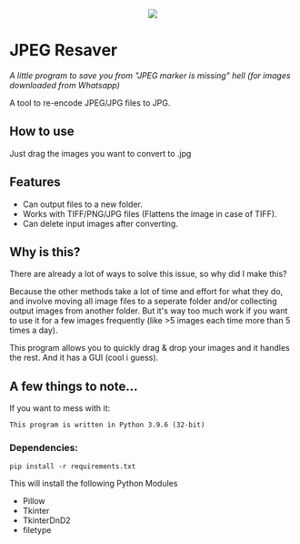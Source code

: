 <p align="center">
  <img src="https://user-images.githubusercontent.com/59286418/127771463-83c7e022-107d-402f-9a1b-d75d20b57995.png" />
</p>

# JPEG Resaver  
*A little program to save you from "JPEG marker is missing" hell (for images downloaded from Whatsapp)*  

A tool to re-encode JPEG/JPG files to JPG.  

## How to use  
Just drag the images you want to convert to .jpg  

## Features  
 - Can output files to a new folder.
 - Works with TIFF/PNG/JPG files (Flattens the image in case of TIFF).
 - Can delete input images after converting.

## Why is this?
There are already a lot of ways to solve this issue, so why did I make this?  

Because the other methods take a lot of time and effort for what they do, and involve moving all image files to a seperate folder and/or collecting output images from another folder. But it's way too much work if you want to use it for a few images frequently (like >5 images each time more than 5 times a day). 

This program allows you to quickly drag & drop your images and it handles the rest.
And it has a GUI (cool i guess).  

## A few things to note...
If you want to mess with it:  
```  
This program is written in Python 3.9.6 (32-bit)  
```
### Dependencies:  
```  
pip install -r requirements.txt
```  
This will install the following Python Modules  
 - Pillow  
 - Tkinter  
 - TkinterDnD2
 - filetype
